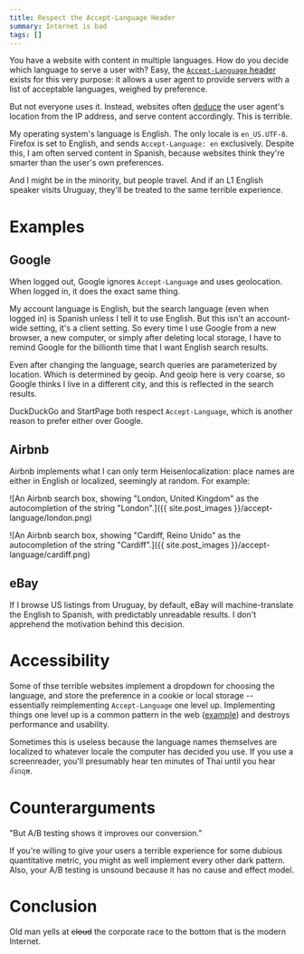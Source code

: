 ```yaml
---
title: Respect the Accept-Language Header
summary: Internet is bad
tags: []
---
```


You have a website with content in multiple languages. How do you decide which
language to serve a user with? Easy, the [`Accept-Language` header][header]
exists for this very purpose: it allows a user agent to provide servers with a
list of acceptable languages, weighed by preference.

But not everyone uses it. Instead, websites often [deduce][geoip] the user
agent's location from the IP address, and serve content accordingly. This is
terrible.

My operating system's language is English. The only locale is
`en_US.UTF-8`. Firefox is set to English, and sends `Accept-Language: en`
exclusively. Despite this, I am often served content in Spanish, because
websites think they're smarter than the user's own preferences.

And I might be in the minority, but people travel. And if an L1 English speaker
visits Uruguay, they'll be treated to the same terrible experience.

# Examples

## Google

When logged out, Google ignores `Accept-Language` and uses geolocation. When
logged in, it does the exact same thing.

My account language is English, but the search language (even when logged in) is
Spanish unless I tell it to use English. But this isn't an account-wide setting,
it's a client setting. So every time I use Google from a new browser, a new
computer, or simply after deleting local storage, I have to remind Google for
the billionth time that I want English search results.

Even after changing the language, search queries are parameterized by
location. Which is determined by geoip. And geoip here is very coarse, so Google
thinks I live in a different city, and this is reflected in the search results.

DuckDuckGo and StartPage both respect `Accept-Language`, which is another reason
to prefer either over Google.

## Airbnb

Airbnb implements what I can only term Heisenlocalization: place names are
either in English or localized, seemingly at random. For example:

![An Airbnb search box, showing "London, United Kingdom" as the autocompletion of the string "London".]({{ site.post_images }}/accept-language/london.png)

![An Airbnb search box, showing "Cardiff, Reino Unido" as the autocompletion of the string "Cardiff".]({{ site.post_images }}/accept-language/cardiff.png)

## eBay

If I browse US listings from Uruguay, by default, eBay will machine-translate
the English to Spanish, with predictably unreadable results. I don't apprehend
the motivation behind this decision.

# Accessibility

Some of thse terrible websites implement a dropdown for choosing the language,
and store the preference in a cookie or local storage -- essentially
reimplementing `Accept-Language` one level up. Implementing things one level up
is a common pattern in the web ([example][nav]) and destroys performance and
usability.

Sometimes this is useless because the language names themselves are localized to
whatever locale the computer has decided you use. If you use a screenreader,
you'll presumably hear ten minutes of Thai until you hear อังกฤษ.

# Counterarguments

"But A/B testing shows it improves our conversion."

If you're willing to give your users a terrible experience for some dubious
quantitative metric, you might as well implement every other dark pattern. Also,
your A/B testing is unsound because it has no cause and effect model.

# Conclusion

Old man yells at ~~cloud~~ the corporate race to the bottom that is the modern
Internet.

[header]: https://developer.mozilla.org/en-US/docs/Web/HTTP/Headers/Accept-Language
[geoip]: https://en.wikipedia.org/wiki/Geolocation_software
[nav]: https://carter.sande.duodecima.technology/javascript-page-navigation/

